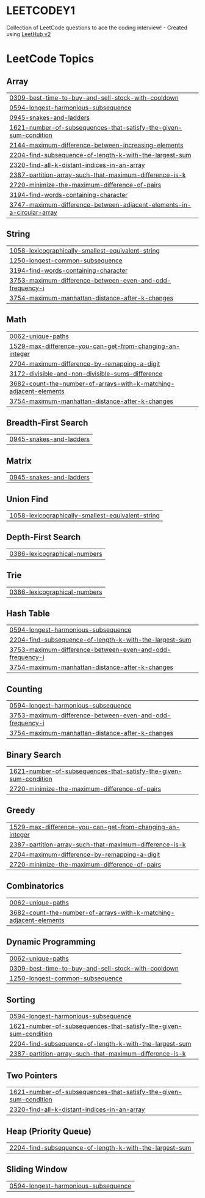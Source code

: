 # LEETCODEY1
Collection of LeetCode questions to ace the coding interview! - Created using [LeetHub v2](https://github.com/arunbhardwaj/LeetHub-2.0)

<!---LeetCode Topics Start-->
# LeetCode Topics
## Array
|  |
| ------- |
| [0309-best-time-to-buy-and-sell-stock-with-cooldown](https://github.com/poricf/LEETCODEY1/tree/master/0309-best-time-to-buy-and-sell-stock-with-cooldown) |
| [0594-longest-harmonious-subsequence](https://github.com/poricf/LEETCODEY1/tree/master/0594-longest-harmonious-subsequence) |
| [0945-snakes-and-ladders](https://github.com/poricf/LEETCODEY1/tree/master/0945-snakes-and-ladders) |
| [1621-number-of-subsequences-that-satisfy-the-given-sum-condition](https://github.com/poricf/LEETCODEY1/tree/master/1621-number-of-subsequences-that-satisfy-the-given-sum-condition) |
| [2144-maximum-difference-between-increasing-elements](https://github.com/poricf/LEETCODEY1/tree/master/2144-maximum-difference-between-increasing-elements) |
| [2204-find-subsequence-of-length-k-with-the-largest-sum](https://github.com/poricf/LEETCODEY1/tree/master/2204-find-subsequence-of-length-k-with-the-largest-sum) |
| [2320-find-all-k-distant-indices-in-an-array](https://github.com/poricf/LEETCODEY1/tree/master/2320-find-all-k-distant-indices-in-an-array) |
| [2387-partition-array-such-that-maximum-difference-is-k](https://github.com/poricf/LEETCODEY1/tree/master/2387-partition-array-such-that-maximum-difference-is-k) |
| [2720-minimize-the-maximum-difference-of-pairs](https://github.com/poricf/LEETCODEY1/tree/master/2720-minimize-the-maximum-difference-of-pairs) |
| [3194-find-words-containing-character](https://github.com/poricf/LEETCODEY1/tree/master/3194-find-words-containing-character) |
| [3747-maximum-difference-between-adjacent-elements-in-a-circular-array](https://github.com/poricf/LEETCODEY1/tree/master/3747-maximum-difference-between-adjacent-elements-in-a-circular-array) |
## String
|  |
| ------- |
| [1058-lexicographically-smallest-equivalent-string](https://github.com/poricf/LEETCODEY1/tree/master/1058-lexicographically-smallest-equivalent-string) |
| [1250-longest-common-subsequence](https://github.com/poricf/LEETCODEY1/tree/master/1250-longest-common-subsequence) |
| [3194-find-words-containing-character](https://github.com/poricf/LEETCODEY1/tree/master/3194-find-words-containing-character) |
| [3753-maximum-difference-between-even-and-odd-frequency-i](https://github.com/poricf/LEETCODEY1/tree/master/3753-maximum-difference-between-even-and-odd-frequency-i) |
| [3754-maximum-manhattan-distance-after-k-changes](https://github.com/poricf/LEETCODEY1/tree/master/3754-maximum-manhattan-distance-after-k-changes) |
## Math
|  |
| ------- |
| [0062-unique-paths](https://github.com/poricf/LEETCODEY1/tree/master/0062-unique-paths) |
| [1529-max-difference-you-can-get-from-changing-an-integer](https://github.com/poricf/LEETCODEY1/tree/master/1529-max-difference-you-can-get-from-changing-an-integer) |
| [2704-maximum-difference-by-remapping-a-digit](https://github.com/poricf/LEETCODEY1/tree/master/2704-maximum-difference-by-remapping-a-digit) |
| [3172-divisible-and-non-divisible-sums-difference](https://github.com/poricf/LEETCODEY1/tree/master/3172-divisible-and-non-divisible-sums-difference) |
| [3682-count-the-number-of-arrays-with-k-matching-adjacent-elements](https://github.com/poricf/LEETCODEY1/tree/master/3682-count-the-number-of-arrays-with-k-matching-adjacent-elements) |
| [3754-maximum-manhattan-distance-after-k-changes](https://github.com/poricf/LEETCODEY1/tree/master/3754-maximum-manhattan-distance-after-k-changes) |
## Breadth-First Search
|  |
| ------- |
| [0945-snakes-and-ladders](https://github.com/poricf/LEETCODEY1/tree/master/0945-snakes-and-ladders) |
## Matrix
|  |
| ------- |
| [0945-snakes-and-ladders](https://github.com/poricf/LEETCODEY1/tree/master/0945-snakes-and-ladders) |
## Union Find
|  |
| ------- |
| [1058-lexicographically-smallest-equivalent-string](https://github.com/poricf/LEETCODEY1/tree/master/1058-lexicographically-smallest-equivalent-string) |
## Depth-First Search
|  |
| ------- |
| [0386-lexicographical-numbers](https://github.com/poricf/LEETCODEY1/tree/master/0386-lexicographical-numbers) |
## Trie
|  |
| ------- |
| [0386-lexicographical-numbers](https://github.com/poricf/LEETCODEY1/tree/master/0386-lexicographical-numbers) |
## Hash Table
|  |
| ------- |
| [0594-longest-harmonious-subsequence](https://github.com/poricf/LEETCODEY1/tree/master/0594-longest-harmonious-subsequence) |
| [2204-find-subsequence-of-length-k-with-the-largest-sum](https://github.com/poricf/LEETCODEY1/tree/master/2204-find-subsequence-of-length-k-with-the-largest-sum) |
| [3753-maximum-difference-between-even-and-odd-frequency-i](https://github.com/poricf/LEETCODEY1/tree/master/3753-maximum-difference-between-even-and-odd-frequency-i) |
| [3754-maximum-manhattan-distance-after-k-changes](https://github.com/poricf/LEETCODEY1/tree/master/3754-maximum-manhattan-distance-after-k-changes) |
## Counting
|  |
| ------- |
| [0594-longest-harmonious-subsequence](https://github.com/poricf/LEETCODEY1/tree/master/0594-longest-harmonious-subsequence) |
| [3753-maximum-difference-between-even-and-odd-frequency-i](https://github.com/poricf/LEETCODEY1/tree/master/3753-maximum-difference-between-even-and-odd-frequency-i) |
| [3754-maximum-manhattan-distance-after-k-changes](https://github.com/poricf/LEETCODEY1/tree/master/3754-maximum-manhattan-distance-after-k-changes) |
## Binary Search
|  |
| ------- |
| [1621-number-of-subsequences-that-satisfy-the-given-sum-condition](https://github.com/poricf/LEETCODEY1/tree/master/1621-number-of-subsequences-that-satisfy-the-given-sum-condition) |
| [2720-minimize-the-maximum-difference-of-pairs](https://github.com/poricf/LEETCODEY1/tree/master/2720-minimize-the-maximum-difference-of-pairs) |
## Greedy
|  |
| ------- |
| [1529-max-difference-you-can-get-from-changing-an-integer](https://github.com/poricf/LEETCODEY1/tree/master/1529-max-difference-you-can-get-from-changing-an-integer) |
| [2387-partition-array-such-that-maximum-difference-is-k](https://github.com/poricf/LEETCODEY1/tree/master/2387-partition-array-such-that-maximum-difference-is-k) |
| [2704-maximum-difference-by-remapping-a-digit](https://github.com/poricf/LEETCODEY1/tree/master/2704-maximum-difference-by-remapping-a-digit) |
| [2720-minimize-the-maximum-difference-of-pairs](https://github.com/poricf/LEETCODEY1/tree/master/2720-minimize-the-maximum-difference-of-pairs) |
## Combinatorics
|  |
| ------- |
| [0062-unique-paths](https://github.com/poricf/LEETCODEY1/tree/master/0062-unique-paths) |
| [3682-count-the-number-of-arrays-with-k-matching-adjacent-elements](https://github.com/poricf/LEETCODEY1/tree/master/3682-count-the-number-of-arrays-with-k-matching-adjacent-elements) |
## Dynamic Programming
|  |
| ------- |
| [0062-unique-paths](https://github.com/poricf/LEETCODEY1/tree/master/0062-unique-paths) |
| [0309-best-time-to-buy-and-sell-stock-with-cooldown](https://github.com/poricf/LEETCODEY1/tree/master/0309-best-time-to-buy-and-sell-stock-with-cooldown) |
| [1250-longest-common-subsequence](https://github.com/poricf/LEETCODEY1/tree/master/1250-longest-common-subsequence) |
## Sorting
|  |
| ------- |
| [0594-longest-harmonious-subsequence](https://github.com/poricf/LEETCODEY1/tree/master/0594-longest-harmonious-subsequence) |
| [1621-number-of-subsequences-that-satisfy-the-given-sum-condition](https://github.com/poricf/LEETCODEY1/tree/master/1621-number-of-subsequences-that-satisfy-the-given-sum-condition) |
| [2204-find-subsequence-of-length-k-with-the-largest-sum](https://github.com/poricf/LEETCODEY1/tree/master/2204-find-subsequence-of-length-k-with-the-largest-sum) |
| [2387-partition-array-such-that-maximum-difference-is-k](https://github.com/poricf/LEETCODEY1/tree/master/2387-partition-array-such-that-maximum-difference-is-k) |
## Two Pointers
|  |
| ------- |
| [1621-number-of-subsequences-that-satisfy-the-given-sum-condition](https://github.com/poricf/LEETCODEY1/tree/master/1621-number-of-subsequences-that-satisfy-the-given-sum-condition) |
| [2320-find-all-k-distant-indices-in-an-array](https://github.com/poricf/LEETCODEY1/tree/master/2320-find-all-k-distant-indices-in-an-array) |
## Heap (Priority Queue)
|  |
| ------- |
| [2204-find-subsequence-of-length-k-with-the-largest-sum](https://github.com/poricf/LEETCODEY1/tree/master/2204-find-subsequence-of-length-k-with-the-largest-sum) |
## Sliding Window
|  |
| ------- |
| [0594-longest-harmonious-subsequence](https://github.com/poricf/LEETCODEY1/tree/master/0594-longest-harmonious-subsequence) |
<!---LeetCode Topics End-->